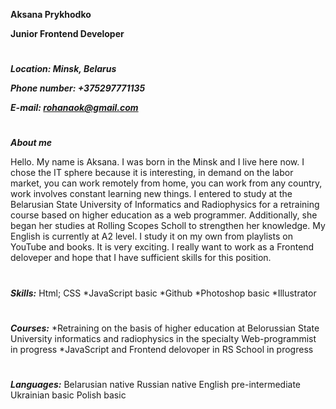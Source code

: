 **Aksana Prykhodko**

**Junior Frontend Developer**

#

_**Location: Minsk, Belarus**_

_**Phone number: +375297771135**_

_**E-mail: rohanaok@gmail.com**_

#

_**About me**_

Hello. My name is Aksana. I was born in the Minsk and I live here now. I chose the IT sphere because it is interesting, in demand on the labor market, you can work remotely from home, you can work from any country, work involves constant learning new things. I entered to study at the Belarusian State University of Informatics and Radiophysics for a retraining course based on higher education as a web programmer. Additionally, she began her studies at Rolling Scopes Scholl to strengthen her knowledge.
My English is currently at A2 level. I study it on my own from playlists on YouTube and books. It is very exciting. I really want to work as a Frontend deloveper and hope that I have sufficient skills for this position. 

#

_**Skills:**_
Html; 
CSS
*JavaScript basic
*Github
*Photoshop basic
*Illustrator 

#

_**Courses:**_
*Retraining on the basis of higher education at Belorussian State University informatics and radiophysics in the specialty Web-programmist in progress 
*JavaScript and Frontend delovoper in RS School in progress 

#

_**Languages:**_
Belarusian native 
Russian native 
English pre-intermediate
Ukrainian basic
Polish basic
